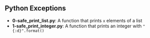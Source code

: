 ## Python Exceptions
- **0-safe_print_list.py**: A function that prints ```x``` elements of a list
- **1-safe_print_integer.py**: A function that prints an integer with ```"{:d}".format()```
